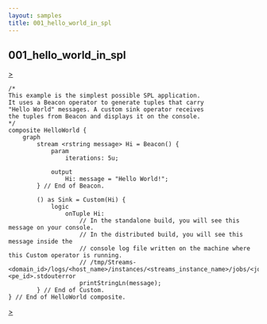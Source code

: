 ```yaml
---
layout: samples
title: 001_hello_world_in_spl
---
```


## 001_hello_world_in_spl

<div class="sampleNav"><a class="button" href="../002_source_sink_at_work_source_sink_at_work.spl/"> > </a>
</div>

~~~~~~
/*
This example is the simplest possible SPL application.
It uses a Beacon operator to generate tuples that carry
"Hello World" messages. A custom sink operator receives
the tuples from Beacon and displays it on the console.
*/
composite HelloWorld {
	graph
		stream <rstring message> Hi = Beacon() {
			param
				iterations: 5u;
				
			output
				Hi: message = "Hello World!";
		} // End of Beacon.
		
		() as Sink = Custom(Hi) {
			logic	
				onTuple	Hi:
					// In the standalone build, you will see this message on your console.
					// In the distributed build, you will see this message inside the
					// console log file written on the machine where this Custom operator is running.
					// /tmp/Streams-<domain_id>/logs/<host_name>/instances/<streams_instance_name>/jobs/<job_id>/pec.pe.<pe_id>.stdouterror
					printStringLn(message);
		} // End of Custom.
} // End of HelloWorld composite.
~~~~~~

<div class="sampleNav"><a class="button" href="../002_source_sink_at_work_source_sink_at_work.spl/"> > </a>
</div>

